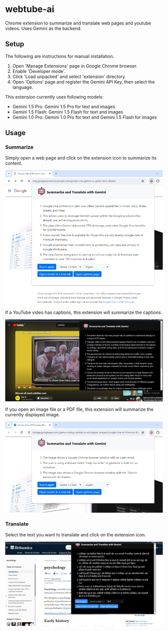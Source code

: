 # webtube-ai

Chrome extension to summarize and translate web pages and youtube videos. Uses Gemini as the backend.

## Setup

The following are instructions for manual installation.

1. Open 'Manage Extensions' page in Google Chrome browser.
2. Enable 'Developer mode'.
3. Click 'Load unpacked' and select 'extension' directory.
4. Open 'Options' page and register the Gemini API Key, then select the language.

This extension currently uses following models:

- Gemini 1.5 Pro: Gemini 1.5 Pro for text and images
- Gemini 1.5 Flash: Gemini 1.5 Flash for text and images
- Gemini 1.0 Pro: Gemini 1.0 Pro for text and Gemini 1.5 Flash for images

## Usage

### Summarize

Simply open a web page and click on the extension icon to summarize its content.

![Summarize](img/screenshot_summarize.png)

If a YouTube video has captions, this extension will summarize the captions.

![Summarize - YouTube](img/screenshot_youtube.png)

If you open an image file or a PDF file, this extension will summarize the currently displayed image.

![Summarize - Image](img/screenshot_image.png)

### Translate

Select the text you want to translate and click on the extension icon.

![Translate](img/screenshot_translate.png)
